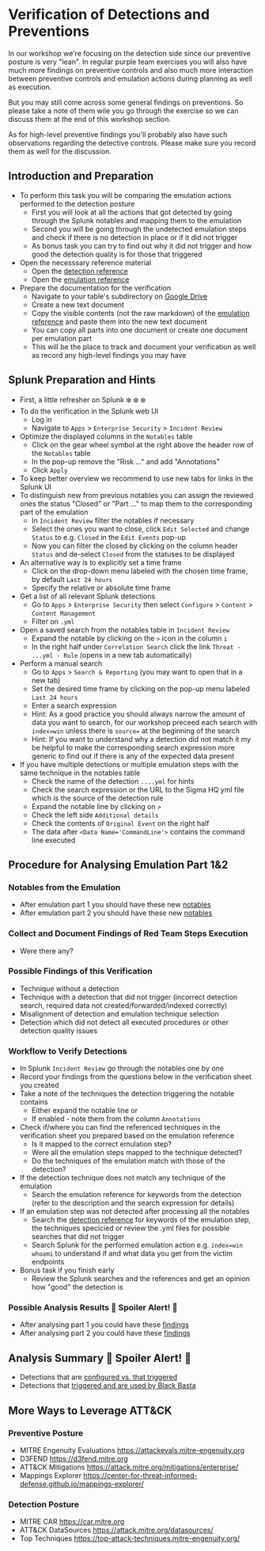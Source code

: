# Verification of Detections and Preventions

In our workshop we're focusing on the detection side since our preventive posture is very "lean". In regular purple team
exercises you will also have much more findings on preventive controls and also much more interaction between preventive
controls and emulation actions during planning as well as execution.

But you may still come across some general findings on preventions. So please take a note of them wile you go through the exercise
so we can discuss them at the end of this workshop section.

As for high-level preventive findings you'll probably also have such observations regarding the detective controls. Please make
sure you record them as well for the discussion.

## Introduction and Preparation
- To perform this task you will be comparing the emulation actions performed to the detection posture
  - First you will look at all the actions that got detected by going through the Splunk notables and mapping them to the emulation
  - Second you will be going through the undetected emulation steps and check if there is no detection in place or if it did not trigger
  - As bonus task you can try to find out why it did not trigger and how good the detection quality is for those that triggered
- Open the necesssary reference material
  - Open the [detection reference](resources/detection-reference.md)
  - Open the [emulation reference](resources/emulation-reference.md)
- Prepare the documentation for the verification
  - Navigate to your table's subdirectory on [Google Drive](https://drive.google.com/drive/folders/1buR-qCIkuns5KoQstblG_4lHHnHhCTZn?usp=sharing)
  - Create a new text document
  - Copy the visible contents (not the raw markdown) of the [emulation reference](resources/emulation-reference.md) and paste them into the new text document
  - You can copy all parts into one document or create one document per emulation part
  - This will be the place to track and document your verification as well as record any high-level findings you may have

## Splunk Preparation and Hints
- First, a little refresher on Splunk :snowflake: :snowflake: :snowflake:
- To do the verification in the Splunk web UI
  - Log in
  - Navigate to `Apps` > `Enterprise Security` > `Incident Review`
- Optimize the displayed columns in the `Notables` table
  - Click on the gear wheel symbol at the right above the header row of the `Notables` table
  - In the pop-up remove the "Risk ..." and add "Annotations"
  - Click `Apply`
- To keep better overview we recommend to use new tabs for links in the Splunk UI
- To distinguish new from previous notables you can assign the reviewed ones the status "Closed" or "Part ..." to map them to the corresponding part of the emulation
  - In `Incident Review` filter the notables if necessary
  - Select the ones you want to close, click `Edit Selected` and change `Status` to e.g. `Closed` in the `Edit Events` pop-up
  - Now you can filter the closed by clicking on the column header `Status` and de-select `Closed` from the statuses to be displayed
- An alternative way is to explicitly set a time frame
  - Click on the drop-down menu labeled with the chosen time frame, by default `Last 24 hours`
  - Specify the relative or absolute time frame
- Get a list of all relevant Splunk detections
  - Go to `Apps` > `Enterprise Security` then select `Configure` > `Content` > `Content Management`
  - Filter on `.yml`
- Open a saved search from the notables table in `Incident Review`
  - Expand the notable by clicking on the `>` icon in the column `i`
  - In the right half under `Correlation Search` click the link `Threat - ...yml - Rule` (opens in a new tab automatically)
- Perform a manual search
  - Go to `Apps` > `Search & Reporting` (you may want to open that in a new tab)
  - Set the desired time frame by clicking on the pop-up menu labeled `Last 24 hours`
  - Enter a search expression
  - Hint: As a good practice you should always narrow the amount of data you want to search, for our workshop preceed each search with `index=win` unless there is `source=` at the beginning of the search
  - Hint: If you want to understand why a detection did not match it my be helpful to make the corresponding search expression more generic to find out if there is any of the expected data present
- If you have multiple detections or multiple emulation steps with the same technique in the notables table
  - Check the name of the detection `....yml` for hints
  - Check the search expression or the URL to the Sigma HQ yml file which is the source of the detection rule
  - Expand the notable line by clicking on `>`
  - Check the left side `Additional details`
  - Check the contents of `Original Event` on the right half
  - The data after `<Data Name='CommandLine'>` contains the command line executed



## Procedure for Analysing Emulation Part 1&2

### Notables from the Emulation

- After emulation part 1 you should have these new [notables](resources/Incident_Review_Part_1_Splunk.pdf)
- After emulation part 2 you should have these new [notables](resources/Incident_Review_Part_2_Splunk.pdf)

### Collect and Document Findings of Red Team Steps Execution
  - Were there any?

### Possible Findings of this Verification

- Technique without a detection
- Technique with a detection that did not trigger (incorrect detection search, required data not created/forwarded/indexed correctly)
- Misalignment of detection and emulation technique selection
- Detection which did not detect all executed procedures or other detection quality issues

### Workflow to Verify Detections
- In Splunk `Incident Review` go through the notables one by one
- Record your findings from the questions below in the verification sheet you created
- Take a note of the techniques the detection triggering the notable contains
  - Either expand the notable line or
  - If enabled - note them from the column `Annotations`
- Check if/where you can find  the referenced techniques in the verification sheet you prepared based on the emulation reference
  - Is it mapped to the correct emulation step?
  - Were all the emulation steps mapped to the technique detected?
  - Do the techniques of the emulation match with those of the detection?
- If the detection technique does not match any technique of the emulation
  - Search the emulation reference for keywords from the detection (refer to the description and the search expression for details)
- If an emulation step was not detected after processing all the notables
  - Search the [detection reference](resources/detection-reference.md) for keywords of the emulation step, the techniques specicied or review the .yml files for possible searches that did not trigger
  - Search Splunk for the performed emulation action e.g. `index=win whoami` to understand if and what data you get from the victim endpoints
- Bonus task if you finish early
  - Review the Splunk searches and the references and get an opinion how "good" the detection is

### Possible Analysis Results :rotating_light: Spoiler Alert! :rotating_light:

- After analysing part 1 you could have these [findings](resources/Blue_Analysis_Part_1.pdf)
- After analysing part 2 you could have these [findings](resources/Blue_Analysis_Part_2.pdf)

## Analysis Summary :rotating_light: Spoiler Alert! :rotating_light:
- Detections that are [configured vs. that triggered](resources/cti/purple/configured_vs_triggered.json)
- Detections that [triggered and are used by Black Basta](resources/cti/purple/black_basta_detection_coverage.json)

## More Ways to Leverage ATT&CK

### Preventive Posture
- MITRE Engenuity Evaluations https://attackevals.mitre-engenuity.org
- D3FEND https://d3fend.mitre.org
- ATT&CK Mitigations https://attack.mitre.org/mitigations/enterprise/
- Mappings Explorer https://center-for-threat-informed-defense.github.io/mappings-explorer/

### Detection Posture
- MITRE CAR https://car.mitre.org
- ATT&CK DataSources https://attack.mitre.org/datasources/
- Top Techniques https://top-attack-techniques.mitre-engenuity.org/
